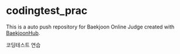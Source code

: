 # codingtest_prac
This is a auto push repository for Baekjoon Online Judge created with [BaekjoonHub](https://github.com/BaekjoonHub/BaekjoonHub).

코딩테스트 연습
